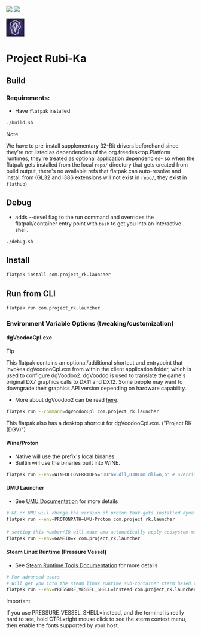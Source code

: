 [![](https://dcbadge.limes.pink/api/server/https://discord.gg/znDnHPspT4?style=flat)](https://discord.gg/znDnHPspT4)  [![](https://img.shields.io/badge/Project%20Rubi--Ka%20Website-8A2BE2)](https://project-rk.com/)

![image](metadata/icons/icon48.png)

# Project Rubi-Ka

## Build

### Requirements:

- Have `flatpak` installed

```bash
./build.sh
```

> [!NOTE]
> We have to pre-install supplementary 32-Bit drivers beforehand since they're not listed as dependencies of the org.freedesktop.Platform runtimes, they're treated as optional application dependencies- so when the flatpak gets installed from the local `repo/` directory that gets created from build output, there's no available refs that flatpak can auto-resolve and install from (GL32 and i386 extensions will not exist in `repo/`, they exist in `flathub`)




## Debug

- adds --devel flag to the run command and overrides the flatpak/container entry point with `bash` to get you into an interactive shell.

```bash
./debug.sh
```

## Install 

```bash
flatpak install com.project_rk.launcher
```


## Run from CLI

```bash
flatpak run com.project_rk.launcher
```

### Environment Variable Options (tweaking/customization)

#### dgVoodooCpl.exe

> [!TIP]
> This flatpak contains an optional/additional shortcut and entrypoint that invokes dgVoodooCpl.exe from within the client application folder, which is used to configure dgVoodoo2. dgVoodoo is used to translate the game's original DX7 graphics calls to DX11 and DX12. Some people may want to downgrade their graphics API version depending on hardware capability.

- More about dgVoodoo2 can be read [here](https://dege.freeweb.hu/dgVoodoo2/). 

```bash
flatpak run --command=dgVoodooCpl com.project_rk.launcher
```

This flatpak also has a desktop shortcut for dgVoodooCpl.exe. ("Project RK (DGV)")

#### Wine/Proton

- Native will use the prefix's local binaries.
- Builtin will use the binaries built into WINE.
```bash
flatpak run --env=WINEDLLOVERRIDES='DDraw.dll,D3DImm.dll=n,b' # overrides these dlls and sets them to priority Native>Builtin. 
```

#### UMU Launcher

- See [UMU Documentation](https://github.com/Open-Wine-Components/umu-launcher/blob/main/docs/umu.1.scd) for more details
```bash
# GE or UMU will change the version of proton that gets installed dynamically by umu-run, the launcher
flatpak run --env=PROTONPATH=UMU-Proton com.project_rk.launcher

# setting this number/ID will make umu automatically apply ecosystem-managed protonfixes to your prefix.
flatpak run --env=GAMEID=x com.project_rk.launcher
```

#### Steam Linux Runtime (Pressure Vessel)

- See [Steam Runtime Tools Documentation](https://gitlab.steamos.cloud/steamrt/steam-runtime-tools/-/tree/main/docs) for more details
```bash
# For advanced users
# Will get you into the steam linux runtime sub-container xterm based terminal emu+shell
flatpak run --env=PRESSURE_VESSEL_SHELL=instead com.project_rk.launcher
```
> [!IMPORTANT]
> If you use PRESSURE_VESSEL_SHELL=instead, and the terminal is really hard to see, hold CTRL+right mouse click to see the xterm context menu, then enable the fonts supported by your host.
